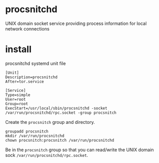 
# procsnitchd

UNIX domain socket service providing process information for local network connections


# install

procsnitchd systemd unit file

```
[Unit]
Description=procsnitchd
After=tor.service

[Service]
Type=simple
User=root
Group=root
ExecStart=/usr/local/sbin/procsnitchd -socket /var/run/procsnitchd/rpc.socket -group procsnitch
```


Create the ``procsnitch`` group and directory.

```
groupadd procsnitch
mkdir /var/run/procsnitchd
chown procsnitch:procsnitch /var/run/procsnitchd
```


Be in the ``procsnitch`` group so that you can read/write the UNIX domain sock ``/var/run/procsnitchd/rpc.socket``.

